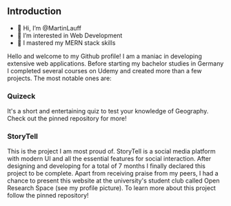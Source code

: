 ## Introduction

- 👋 Hi, I’m @MartinLauff
- 👀 I’m interested in Web Development
- 🌱 I mastered my MERN stack skills

Hello and welcome to my Github profile! I am a maniac in developing extensive web applications. Before starting my bachelor studies in Germany I completed several courses on Udemy and created more than a few projects. The most notable ones are:

### Quizeck
It's a short and entertaining quiz to test your knowledge of Geography. Check out the pinned repository for more!

### StoryTell
This is the project I am most proud of. StoryTell is a social media platform with modern UI and all the essential features for social interaction. After designing and developing for a total of 7 months I finally declared this project to be complete. Apart from receiving praise from my peers, I had a chance to present this website at the university's student club called Open Research Space (see my profile picture).
To learn more about this project follow the pinned repository!


<!---
MartinLauff/MartinLauff is a ✨ special ✨ repository because its `README.md` (this file) appears on your GitHub profile.
You can click the Preview link to take a look at your changes.
--->
